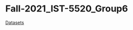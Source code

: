 # Fall-2021_IST-5520_Group6

[Datasets](https://www.kaggle.com/sumaiaparveenshupti/los-angeles-crime-data-20102020)
